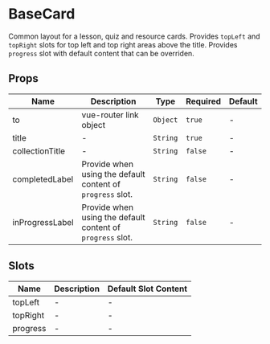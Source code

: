 # BaseCard

Common layout for a lesson, quiz and resource cards. Provides `topLeft` and `topRight` slots for top left and top right areas above the title. Provides `progress` slot with default content that can be overriden.

## Props

<!-- @vuese:BaseCard:props:start -->
|Name|Description|Type|Required|Default|
|---|---|---|---|---|
|to|vue-router link object|`Object`|`true`|-|
|title|-|`String`|`true`|-|
|collectionTitle|-|`String`|`false`|-|
|completedLabel|Provide when using the default content of `progress` slot.|`String`|`false`|-|
|inProgressLabel|Provide when using the default content of `progress` slot.|`String`|`false`|-|

<!-- @vuese:BaseCard:props:end -->


## Slots

<!-- @vuese:BaseCard:slots:start -->
|Name|Description|Default Slot Content|
|---|---|---|
|topLeft|-|-|
|topRight|-|-|
|progress|-|-|

<!-- @vuese:BaseCard:slots:end -->
